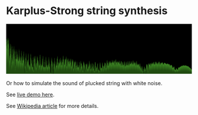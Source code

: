 
# Karplus-Strong string synthesis

![](screenshot.png)

Or how to simulate the sound of plucked string with white noise.

See [live demo here](https://luciopaiva.com/karplus).

See [Wikipedia article](https://en.wikipedia.org/wiki/Karplus%E2%80%93Strong_string_synthesis) for more details.
